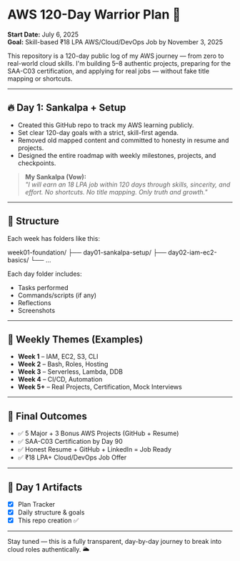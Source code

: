 # AWS 120-Day Warrior Plan 🚀

**Start Date:** July 6, 2025  
**Goal:** Skill-based ₹18 LPA AWS/Cloud/DevOps Job by November 3, 2025

This repository is a 120-day public log of my AWS journey — from zero to real-world cloud skills. I'm building 5–8 authentic projects, preparing for the SAA-C03 certification, and applying for real jobs — without fake title mapping or shortcuts.

---

## 🔥 Day 1: Sankalpa + Setup

- Created this GitHub repo to track my AWS learning publicly.
- Set clear 120-day goals with a strict, skill-first agenda.
- Removed old mapped content and committed to honesty in resume and projects.
- Designed the entire roadmap with weekly milestones, projects, and checkpoints.

> **My Sankalpa (Vow):**  
> *"I will earn an 18 LPA job within 120 days through skills, sincerity, and effort. No shortcuts. No title mapping. Only truth and growth."*

---

## 📁 Structure

Each week has folders like this:

week01-foundation/
├── day01-sankalpa-setup/
├── day02-iam-ec2-basics/
└── ...

Each day folder includes:
- Tasks performed
- Commands/scripts (if any)
- Reflections
- Screenshots

---

## 📅 Weekly Themes (Examples)
- **Week 1** – IAM, EC2, S3, CLI
- **Week 2** – Bash, Roles, Hosting
- **Week 3** – Serverless, Lambda, DDB
- **Week 4** – CI/CD, Automation
- **Week 5+** – Real Projects, Certification, Mock Interviews

---

## 🎯 Final Outcomes
- ✅ 5 Major + 3 Bonus AWS Projects (GitHub + Resume)
- ✅ SAA-C03 Certification by Day 90
- ✅ Honest Resume + GitHub + LinkedIn = Job Ready
- ✅ ₹18 LPA+ Cloud/DevOps Job Offer

---

## 📸 Day 1 Artifacts
- [x] Plan Tracker
- [x] Daily structure & goals
- [x] This repo creation ✅

---

Stay tuned — this is a fully transparent, day-by-day journey to break into cloud roles authentically. 🌥️

